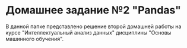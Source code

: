 # Домашнее задание №2 "Pandas"


В данной папке представлено решение второй домашней работы на курсе "Интеллектуальный анализ данных" дисциплины "Основы машинного обучения".
